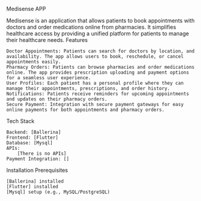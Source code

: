 Medisense APP

Medisense is an application that allows patients to book appointments with doctors and order medications online from pharmacies. It simplifies healthcare access by providing a unified platform for patients to manage their healthcare needs.
Features

    Doctor Appointments: Patients can search for doctors by location, and availability. The app allows users to book, reschedule, or cancel appointments easily.
    Pharmacy Orders: Patients can browse pharmacies and order medications online. The app provides prescription uploading and payment options for a seamless user experience.
    User Profiles: Each patient has a personal profile where they can manage their appointments, prescriptions, and order history.
    Notifications: Patients receive reminders for upcoming appointments and updates on their pharmacy orders.
    Secure Payment: Integration with secure payment gateways for easy online payments for both appointments and pharmacy orders.

Tech Stack

    Backend: [Ballerina]
    Frontend: [Flutter]
    Database: [Mysql]
    APIs:
        [There is no APIs]
    Payment Integration: []

Installation
Prerequisites

    [Ballerina] installed
    [Flutter] installed
    [Mysql] setup (e.g., MySQL/PostgreSQL)
